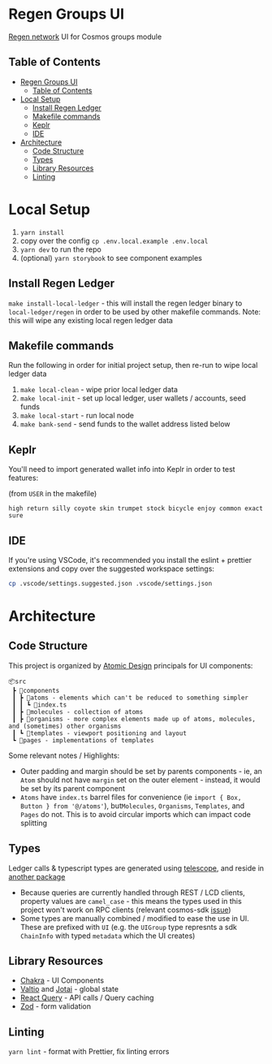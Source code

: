 # Regen Groups UI

[Regen network](https://regen.network/) UI for Cosmos groups module

## Table of Contents

- [Regen Groups UI](#regen-groups-ui)
  - [Table of Contents](#table-of-contents)
- [Local Setup](#local-setup)
  - [Install Regen Ledger](#install-regen-ledger)
  - [Makefile commands](#makefile-commands)
  - [Keplr](#keplr)
  - [IDE](#ide)
- [Architecture](#architecture)
  - [Code Structure](#code-structure)
  - [Types](#types)
  - [Library Resources](#library-resources)
  - [Linting](#linting)

# Local Setup

1. `yarn install`
2. copy over the config `cp .env.local.example .env.local`
3. `yarn dev` to run the repo
4. (optional) `yarn storybook` to see component examples

## Install Regen Ledger

`make install-local-ledger` - this will install the regen ledger binary to `local-ledger/regen` in order to be used by other makefile commands. Note: this will wipe any existing local regen ledger data

## Makefile commands

Run the following in order for initial project setup, then re-run to wipe local ledger data

1. `make local-clean` - wipe prior local ledger data
2. `make local-init` - set up local ledger, user wallets / accounts, seed funds
3. `make local-start` - run local node
4. `make bank-send` - send funds to the wallet address listed below

## Keplr

You'll need to import generated wallet info into Keplr in order to test features:

(from `USER` in the makefile)

```
high return silly coyote skin trumpet stock bicycle enjoy common exact sure
```

## IDE

If you're using VSCode, it's recommended you install the eslint + prettier extensions and copy over the suggested workspace settings:

```sh
cp .vscode/settings.suggested.json .vscode/settings.json
```

# Architecture

## Code Structure

This project is organized by [Atomic Design](https://bradfrost.com/blog/post/atomic-web-design/) principals for UI components:

```
📦src
 ┣ 📂components
 ┃ ┣ 📂atoms - elements which can't be reduced to something simpler
 ┃ ┃ ┗ 📜index.ts
 ┃ ┣ 📂molecules - collection of atoms
 ┃ ┣ 📂organisms - more complex elements made up of atoms, molecules, and (sometimes) other organisms
 ┃ ┗ 📂templates - viewport positioning and layout
 ┗ 📂pages - implementations of templates
```

Some relevant notes / Highlights:

- Outer padding and margin should be set by parents components - ie, an `Atom` should not have `margin` set on the outer element - instead, it would be set by its parent component
- `Atoms` have `index.ts` barrel files for convenience (ie `import { Box, Button } from '@/atoms'`), but`Molecules`, `Organisms`, `Templates`, and `Pages` do not. This is to avoid circular imports which can impact code splitting

## Types

Ledger calls & typescript types are generated using [telescope](https://github.com/osmosis-labs/telescope), and reside in [another package](https://github.com/haveanicedavid/cosmos-groups-ts)

- Because queries are currently handled through REST / LCD clients, property values are `camel_case` - this means the types used in this project won't work on RPC clients (relevant cosmos-sdk [issue](https://github.com/cosmos/cosmos-sdk/issues/8055))
- Some types are manually combined / modified to ease the use in UI. These are prefixed with `UI` (e.g. the `UIGroup` type represnts a sdk `ChainInfo` with typed `metadata` which the UI creates)

## Library Resources

- [Chakra](https://chakra-ui.com/) - UI Components
- [Valtio](https://valtio.pmnd.rs/) and [Jotai](https://jotai.org/) - global state
- [React Query](https://tanstack.com/query/v4) - API calls / Query caching
- [Zod](https://github.com/colinhacks/zod) - form validation

## Linting

`yarn lint` - format with Prettier, fix linting errors
